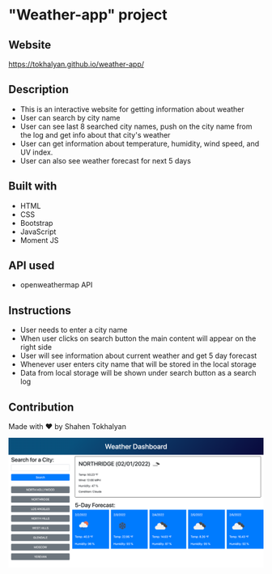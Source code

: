 # "Weather-app" project

## Website
https://tokhalyan.github.io/weather-app/ 

## Description 
* This is an interactive website for getting information about weather
* User can search by city name
* User can see last 8 searched city names, push on the city name from the log and get info about that city's weather
* User can get information about temperature, humidity, wind speed, and UV index.
* User can also see weather forecast for next 5 days

## Built with
* HTML
* CSS
* Bootstrap
* JavaScript
* Moment JS

## API used
* openweathermap API

## Instructions 
* User needs to enter a city name
* When user clicks on search button the main content will appear on the right side
* User will see information about current weather and get 5 day forecast
* Whenever user enters city name that will be stored in the local storage
* Data from local storage will be shown under search button as a search log

## Contribution

Made with ❤ by Shahen Tokhalyan

![Screenshot](./assets/images/screenshot.png)
